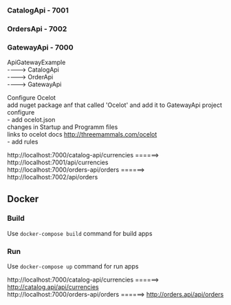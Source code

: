 ### CatalogApi - 7001
### OrdersApi - 7002
### GatewayApi - 7000

ApiGatewayExample <br>
  ---->	CatalogApi <br>
  ----> OrderApi <br>
  ----> GatewayApi <br>


Configure Ocelot <br>
	add nuget package anf that called 'Ocelot' and add it to GatewayApi project <br>
	configure  <br>
	- add ocelot.json  <br>
	changes in Startup and Programm files  <br>
	links to ocelot docs http://threemammals.com/ocelot  <br>
		- add rules  <br>

http://localhost:7000/catalog-api/currencies  ======> 	http://localhost:7001/api/currencies  <br>
http://localhost:7000/orders-api/orders  ======>  http://localhost:7002/api/orders

## Docker
### Build
Use `docker-compose build` command for build apps
### Run
Use `docker-compose up` command for run apps

http://localhost:7000/catalog-api/currencies  ======> 	http://catalog.api/api/currencies  <br>
http://localhost:7000/orders-api/orders  ======>  http://orders.api/api/orders